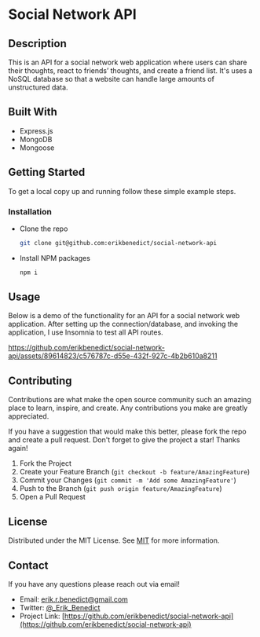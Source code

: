 # Social Network API

## Description

This is an API for a social network web application where users can share their thoughts, react to friends’ thoughts, and create a friend list. It's uses a NoSQL database so that a website can handle large amounts of unstructured data.

## Built With

- Express.js
- MongoDB
- Mongoose

## Getting Started

To get a local copy up and running follow these simple example steps.

### Installation

- Clone the repo
  ```sh
  git clone git@github.com:erikbenedict/social-network-api
  ```
- Install NPM packages
  ```sh
  npm i
  ```

## Usage

Below is a demo of the functionality for an API for a social network web application. After setting up the connection/database, and invoking the application, I use Insomnia to test all API routes.

https://github.com/erikbenedict/social-network-api/assets/89614823/c576787c-d55e-432f-927c-4b2b610a8211

## Contributing

Contributions are what make the open source community such an amazing place to learn, inspire, and create. Any contributions you make are greatly appreciated.

If you have a suggestion that would make this better, please fork the repo and create a pull request. Don't forget to give the project a star! Thanks again!

1. Fork the Project
2. Create your Feature Branch (`git checkout -b feature/AmazingFeature`)
3. Commit your Changes (`git commit -m 'Add some AmazingFeature'`)
4. Push to the Branch (`git push origin feature/AmazingFeature`)
5. Open a Pull Request

## License

Distributed under the MIT License. See [MIT](https://choosealicense.com/licenses/mit/) for more information.

## Contact

If you have any questions please reach out via email!

- Email: erik.r.benedict@gmail.com
- Twitter: [@\_Erik_Benedict](https://twitter.com/_Erik_Benedict)
- Project Link: [https://github.com/erikbenedict/social-network-api](https://github.com/erikbenedict/social-network-api)
